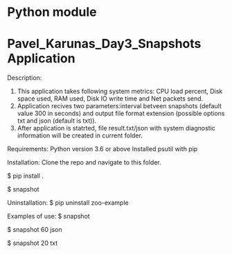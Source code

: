 # Python module

# Pavel_Karunas_Day3_Snapshots Application

Description:
1. This application takes following system metrics: CPU load percent, Disk space used, RAM used, Disk IO write time and Net packets send.
2. Application recives two parameters:interval betveen snapshots (default value 300 in seconds) and output file format extension (possible options txt and json (default is txt)).
3. After application is statrted, file result.txt/json with system diagnostic information will be created in current folder.

Requirements:
Python version 3.6 or above
Installed psutil with pip

Installation:
Clone the repo and navigate to this folder.

$ pip install .

$ snapshot


Uninstallation:
$ pip uninstall zoo-example

Examples of use:
$ snapshot

$ snapshot 60 json

$ snapshot 20 txt

